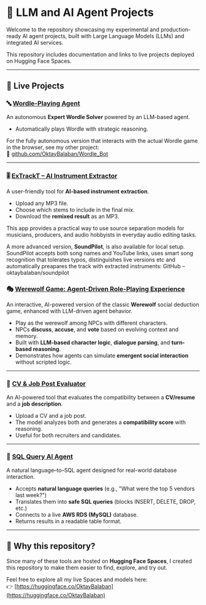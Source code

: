 # 🧠 LLM and AI Agent Projects

Welcome to the repository showcasing my experimental and production-ready AI agent projects, built with Large Language Models (LLMs) and integrated AI services.

This repository includes documentation and links to live projects deployed on Hugging Face Spaces.

---

## 🔗 Live Projects


### 🔤 [Wordle-Playing Agent](https://huggingface.co/spaces/OktayBalaban/Wordle_Playing_Agent)

An autonomous **Expert Wordle Solver** powered by an LLM-based agent.

- Automatically plays Wordle with strategic reasoning.

For the fully autonomous version that interacts with the actual Wordle game in the browser, see my other project:  
🔗 [github.com/OktayBalaban/Wordle_Bot](https://github.com/OktayBalaban/Wordle_Bot)

- ---

### 🎚️ [ExTrackT – AI Instrument Extractor](https://huggingface.co/spaces/OktayBalaban/ExTrackT)

A user-friendly tool for **AI-based instrument extraction**.

- Upload any MP3 file.
- Choose which stems to include in the final mix.
- Download the **remixed result** as an MP3.

This app provides a practical way to use source separation models for musicians, producers, and audio hobbyists in everyday audio editing tasks.

A more advanced version, **SoundPilot**, is also available for local setup. 
SoundPilot accepts both song names and YouTube links, uses smart song recognition that tolerates typos, distinguishes live versions etc and automatically preapares the track with extracted instruments:
GitHub – oktaybalaban/soundpilot


### 🎭 [Werewolf Game: Agent-Driven Role-Playing Experience](https://huggingface.co/spaces/OktayBalaban/Werewolf_Game)

An interactive, AI-powered version of the classic **Werewolf** social deduction game, enhanced with LLM-driven agent behavior.

- Play as the werewolf among NPCs with different characters.
- NPCs **discuss**, **accuse**, and **vote** based on evolving context and memory.
- Built with **LLM-based character logic**, **dialogue parsing**, and **turn-based reasoning**.
- Demonstrates how agents can simulate **emergent social interaction** without scripted logic.

---

### 📄 [CV & Job Post Evaluator](https://huggingface.co/spaces/OktayBalaban/CV_JobPost_Evaluator)

An AI-powered tool that evaluates the compatibility between a **CV/resume** and a **job description**.

- Upload a CV and a job post.
- The model analyzes both and generates a **compatibility score** with reasoning.
- Useful for both recruiters and candidates.

---

### 🧮 [SQL Query AI Agent](https://huggingface.co/spaces/OktayBalaban/Okt.ai?logs=container)

A natural language–to–SQL agent designed for real-world database interaction.

- Accepts **natural language queries** (e.g., "What were the top 5 vendors last week?")
- Translates them into **safe SQL queries** (blocks INSERT, DELETE, DROP, etc.)
- Connects to a live **AWS RDS (MySQL)** database.
- Returns results in a readable table format.

---

## 📌 Why this repository?

Since many of these tools are hosted on **Hugging Face Spaces**, I created this repository to make them easier to find, explore, and try out.

Feel free to explore all my live Spaces and models here:  
👉 [https://huggingface.co/OktayBalaban](https://huggingface.co/OktayBalaban)
